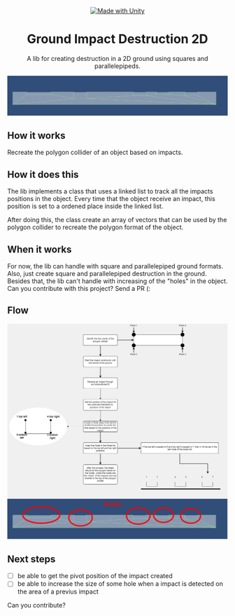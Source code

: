 <div align="center">

[![Made with Unity](https://img.shields.io/badge/Made%20with-Unity-57b9d3.svg?style=for-the-badge&logo=unity)](https://unity3d.com)
# Ground Impact Destruction 2D

A lib for creating destruction in a 2D ground using squares and parallelepipeds.
</div>

![image](/docs/img_example.png)

## How it works

Recreate the polygon collider of an object based on impacts.

## How it does this

The lib implements a class that uses a linked list to track all the impacts positions in the object. Every time that the object receive an impact, this position is set to a ordened place inside the linked list.

After doing this, the class create an array of vectors that can be used by the polygon collider to recreate the polygon format of the object.

## When it works

For now, the lib can handle with square and parallelepiped ground formats. Also, just create square and parallelepiped destruction in the ground. Besides that, the lib can't handle with increasing of the "holes" in the object. Can you contribute with this project? Send a PR (:

## Flow

![image](/docs/flow.png)

## Next steps

- [ ] be able to get the pivot position of the impact created
- [ ] be able to increase the size of some hole when a impact is detected on the area of a previus impact

Can you contribute?
